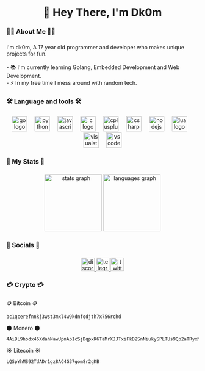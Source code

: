 <h1 align="center">👋 Hey There, I'm Dk0m</h1>

<h3 align="left">👩‍💻 About Me 👩‍💻</h3>

###

<p align="left">I'm dk0m, A 17 year old programmer and developer who makes unique projects for fun.<br><br>- 📚 I'm currently learning Golang, Embedded Development and Web Development.<br>- ⚡ In my free time I mess around with random tech.</p>

###

<h3 align="left">🛠 Language and tools 🛠</h3>

###

<div align="center">
  <img src="https://cdn.jsdelivr.net/gh/devicons/devicon/icons/go/go-original-wordmark.svg" height="40" alt="go logo"  />
  <img width="12" />
  <img src="https://cdn.jsdelivr.net/gh/devicons/devicon/icons/python/python-original.svg" height="40" alt="python logo"  />
  <img width="12" />
  <img src="https://cdn.jsdelivr.net/gh/devicons/devicon/icons/javascript/javascript-original.svg" height="40" alt="javascript logo"  />
  <img width="12" />
  <img src="https://cdn.jsdelivr.net/gh/devicons/devicon/icons/c/c-original.svg" height="40" alt="c logo"  />
  <img width="12" />
  <img src="https://cdn.jsdelivr.net/gh/devicons/devicon/icons/cplusplus/cplusplus-original.svg" height="40" alt="cplusplus logo"  />
  <img width="12" />
  <img src="https://cdn.jsdelivr.net/gh/devicons/devicon/icons/csharp/csharp-original.svg" height="40" alt="csharp logo"  />
  <img width="12" />
  <img src="https://cdn.simpleicons.org/nodedotjs/339933" height="40" alt="nodejs logo"  />
  <img width="12" />
  <img src="https://cdn.jsdelivr.net/gh/devicons/devicon/icons/lua/lua-original.svg" height="40" alt="lua logo"  />
  <img width="12" />
  <img src="https://cdn.jsdelivr.net/gh/devicons/devicon/icons/visualstudio/visualstudio-plain.svg" height="40" alt="visualstudio logo"  />
  <img width="12" />
  <img src="https://cdn.jsdelivr.net/gh/devicons/devicon/icons/vscode/vscode-original.svg" height="40" alt="vscode logo"  />
</div>

###

<h3 align="left"> 🚀 My Stats 🚀</h3>

###

<div align="center">
  <img src="https://github-readme-stats.vercel.app/api?username=dk0m&hide_title=false&hide_rank=false&show_icons=true&include_all_commits=true&count_private=true&disable_animations=false&theme=dark&locale=en&hide_border=false" height="150" alt="stats graph"  />
  <img src="https://github-readme-stats.vercel.app/api/top-langs?username=dk0m&locale=en&hide_title=false&layout=compact&card_width=320&langs_count=5&theme=dark&hide_border=false" height="150" alt="languages graph"  />
</div>

###

<h3 align="left">💬 Socials 💬</h3>

###

<div align="center">
  <a href="https://discord.com/users/194281239912382464" target="_blank">
    <img src="https://img.shields.io/static/v1?message=Discord&logo=discord&label=&color=7289DA&logoColor=white&labelColor=&style=for-the-badge" height="35" alt="discord logo"  />
  </a>
  <a href="https://t.me/r0z3na" target="_blank">
    <img src="https://img.shields.io/static/v1?message=Telegram&logo=telegram&label=&color=2CA5E0&logoColor=white&labelColor=&style=for-the-badge" height="35" alt="telegram logo"  />
  </a>
  <a href="https://x.com/@r0z3na" target="_blank">
    <img src="https://img.shields.io/static/v1?message=Twitter&logo=twitter&label=&color=1DA1F2&logoColor=white&labelColor=&style=for-the-badge" height="35" alt="twitter logo"  />
  </a>
</div>

<h3 align="left">💳 Crypto 💳</h3>

###

🪙 Bitcoin 🪙
```
bc1qcerefnnkj3wst3mxl4w9kdnfqdjth7x756rchd
```

🌑 Monero 🌑
```
4Ai9L9hodx46XdahNawUpnAp1cSjDqpxK6TaMrXJJTxiFkD2SnNiukySPLTUs9Qp2aTRyxMma828ebLFpTQFwxLyJBpGU4h
```

☀️ Litecoin ☀️
```
LQSpYhMS92TdADr1gz8AC4G37gom8r2gKB
```


###
